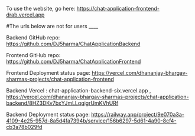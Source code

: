 To use the website, go here: https://chat-application-frontend-drab.vercel.app

#The urls below are not for users ____

Backend GitHub repo: https://github.com/DJ5harma/ChatApplicationBackend

Frontend GitHub repo: https://github.com/DJ5harma/ChatApplicationFrontend

Frontend Deployment status page: https://vercel.com/dhananjay-bhargav-sharmas-projects/chat-application-frontend

Backend Vercel : chat-application-backend-six.vercel.app , 
https://vercel.com/dhananjay-bhargav-sharmas-projects/chat-application-backend/8HZ3DKv7bxYJmLLqqigrUmKVhURf

Backend Deployment status page: https://railway.app/project/9e070a3a-4109-4e25-957d-8a5d4fa7394b/service/156b6297-5d61-4a90-8cf4-cb3a78b029fd
